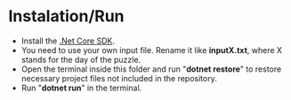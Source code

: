# Instalation/Run

* Install the [.Net Core SDK](https://dotnet.microsoft.com/download).
* You need to use your own input file. Rename it like **inputX.txt**, where X stands for the day of the puzzle.
* Open the terminal inside this folder and run "**dotnet restore**" to restore necessary project files not included in the repository.
* Run "**dotnet run**" in the terminal.
